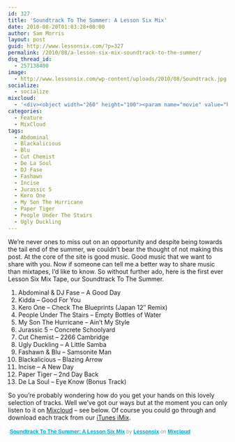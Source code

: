 ```yaml
---
id: 327
title: 'Soundtrack To The Summer: A Lesson Six Mix'
date: 2010-08-20T01:03:28+00:00
author: Sam Morris
layout: post
guid: http://www.lessonsix.com/?p=327
permalink: /2010/08/a-lesson-six-mix-soundtrack-to-the-summer/
dsq_thread_id:
  - 257138400
image:
  - http://www.lessonsix.com/wp-content/uploads/2010/08/Soundtrack.jpg
socialize:
  - socialize
mixcloud:
  - '<div><object width="260" height="100"><param name="movie" value="http://www.mixcloud.com/media/swf/player/mixcloudLoader.swf?feed=http%3A%2F%2Fwww.mixcloud.com%2FLessonSix%2Fsoundtrack-to-the-summer-a-lesson-six-mix%2F&amp;embed_uuid=8742149a-24c3-454f-8e30-584be3e9ca50&amp;embed_type=widget_standard"><param name="allowFullScreen" value="true"><param name="wmode" value="opaque"><param name="allowscriptaccess" value="always"><embed src="http://www.mixcloud.com/media/swf/player/mixcloudLoader.swf?feed=http%3A%2F%2Fwww.mixcloud.com%2FLessonSix%2Fsoundtrack-to-the-summer-a-lesson-six-mix%2F&amp;embed_uuid=8742149a-24c3-454f-8e30-584be3e9ca50&amp;embed_type=widget_standard" type="application/x-shockwave-flash" wmode="opaque" allowscriptaccess="always" allowfullscreen="true" width="260" height="100"></object><div style="clear:both; height:3px;"></div><div style="clear:both; height:3px;"></div></div>'
categories:
  - Feature
  - MixCloud
tags:
  - Abdominal
  - Blackalicious
  - Blu
  - Cut Chemist
  - De La Soul
  - DJ Fase
  - Fashawn
  - Incise
  - Jurassic 5
  - Kero One
  - My Son The Hurricane
  - Paper Tiger
  - People Under The Stairs
  - Ugly Duckling
---
```

We&#8217;re never ones to miss out on an opportunity and despite being towards the tail end of the summer, we couldn&#8217;t bear the thought of not making this post. At the core of the site is good music. Good music that we want to share with you. Now if someone can tell me a better way to share music than mixtapes, I&#8217;d like to know. So without further ado, here is the first ever Lesson Six Mix Tape, our Soundtrack To The Summer.

<!--more-->

  1. Abdominal & DJ Fase &#8211; A Good Day
  2. Kidda &#8211; Good For You
  3. Kero One &#8211; Check The Blueprints (Japan 12&#8243; Remix)
  4. People Under The Stairs &#8211; Empty Bottles of Water
  5. My Son The Hurricane &#8211; Ain&#8217;t My Style
  6. Jurassic 5 &#8211; Concrete Schoolyard
  7. Cut Chemist &#8211; 2266 Cambridge
  8. Ugly Duckling &#8211; A Little Samba
  9. Fashawn & Blu &#8211; Samsonite Man
 10. Blackalicious &#8211; Blazing Arrow
 11. Incise &#8211; A New Day
 12. Paper Tiger &#8211; 2nd Day Back
 13. De La Soul &#8211; Eye Know (Bonus Track)

So you&#8217;re probably wondering how do you get your hands on this lovely selection of tracks. Well we&#8217;ve got our ways but at the moment you can only listen to it on [Mixcloud](http://www.mixcloud.com/LessonSix/soundtrack-to-the-summer-a-lesson-six-mix/) &#8211; see below. Of course you could go through and download each track from our [iTunes iMix](http://itunes.apple.com/WebObjects/MZStore.woa/wa/viewIMix?id=388501840).

<div>
  </p> 
  
  <p style="display: block; font-size: 12px; font-family: Helvetica, Arial, sans-serif; margin: 0; padding: 3px 4px 3px 4px; color: #999;">
    <a style="color: #02a0c7; font-weight: bold;" href="http://www.mixcloud.com/LessonSix/soundtrack-to-the-summer-a-lesson-six-mix/?utm_source=widget&utm_medium=web&utm_campaign=base_links&utm_term=cloudcast_link">Soundtrack To The Summer: A Lesson Six Mix</a> by <a style="color: #02a0c7; font-weight: bold;" href="http://www.mixcloud.com/LessonSix/?utm_source=widget&utm_medium=web&utm_campaign=base_links&utm_term=profile_link">Lessonsix</a> on <a style="color: #02a0c7; font-weight: bold;" href="http://www.mixcloud.com/?utm_source=widget&utm_medium=web&utm_campaign=base_links&utm_term=homepage_link"> Mixcloud</a>
  </p>
</div>